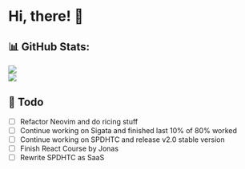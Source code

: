 <h1  style="font-weight: 700;">Hi, there! 👋</h1>

## 📊 GitHub Stats:
![](https://github-readme-stats.vercel.app/api?username=rizkyilhampra&theme=catppuccin_mocha&hide_border=true&include_all_commits=true&count_private=true)
<br/>
![](https://github-readme-streak-stats.herokuapp.com/?user=rizkyilhampra&theme=catppuccin_mocha&hide_border=true)
<br/>

## 📒 Todo
- [ ] Refactor Neovim and do ricing stuff
- [ ] Continue working on Sigata and finished last 10% of 80% worked
- [ ] Continue working on SPDHTC and release v2.0 stable version
- [ ] Finish React Course by Jonas
- [ ] Rewrite SPDHTC as SaaS 
